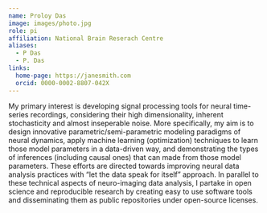 ```yaml
---
name: Proloy Das
image: images/photo.jpg
role: pi
affiliation: National Brain Reserach Centre
aliases:
  - P Das
  - P. Das
links:
  home-page: https://janesmith.com
  orcid: 0000-0002-8807-042X
---
```


My primary interest is developing signal processing tools for neural time-series recordings, considering their high dimensionality, inherent stochasticity and almost inseperable noise.
More specifically, my aim is to design innovative parametric/semi-parametric modeling paradigms of neural dynamics, apply machine learning (optimization) techniques to learn those model parameters in a data-driven way, and demonstrating the types of inferences (including causal ones) that can made from those model parameters.
These efforts are directed towards improving neural data analysis practices with “let the data speak for itself” approach.
In parallel to these technical aspects of neuro-imaging data analysis, I partake in open science and reproducible research by creating easy to use software tools and disseminating them as public repositories under open-source licenses.
